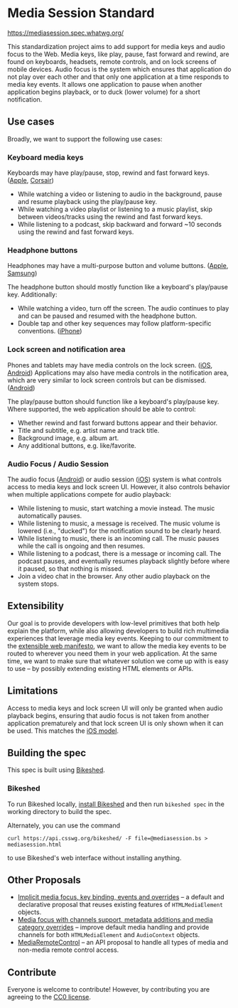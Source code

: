 # Media Session Standard

https://mediasession.spec.whatwg.org/

This standardization project aims to add support for media keys and audio focus to the Web. Media keys, like play, pause, fast forward and rewind, are found on keyboards, headsets, remote controls, and on lock screens of mobile devices. Audio focus is the system which ensures that application do not play over each other and that only one application at a time responds to media key events. It allows one application to pause when another application begins playback, or to duck (lower volume) for a short notification.

## Use cases

Broadly, we want to support the following use cases:

### Keyboard media keys

Keyboards may have play/pause, stop, rewind and fast forward keys. ([Apple](http://cupertinotimes.com/mac-media-keys-fix/), [Corsair](http://benchmarkreviews.com/2006/corsair-vengeance-k70-mechanical-gaming-keyboard-ch-9000011-uk-review/3/))

* While watching a video or listening to audio in the background, pause and resume playback using the play/pause key.
* While watching a video playlist or listening to a music playlist, skip between videos/tracks using the rewind and fast forward keys.
* While listening to a podcast, skip backward and forward ~10 seconds using the rewind and fast forward keys.

### Headphone buttons

Headphones may have a multi-purpose button and volume buttons. ([Apple](http://store.apple.com/us/product/MD827LL/A/apple-earpods-with-remote-and-mic), [Samsung](http://www.samsung.com/us/mobile/cell-phones-accessories/EO-HS5303BESTA))

The headphone button should mostly function like a keyboard's play/pause key. Additionally:
* While watching a video, turn off the screen. The audio continues to play and can be paused and resumed with the headphone button.
* Double tap and other key sequences may follow platform-specific conventions. ([iPhone](http://www.cnet.com/how-to/ten-hidden-controls-of-the-iphone-headphones/))

### Lock screen and notification area

Phones and tablets may have media controls on the lock screen. ([iOS](http://appadvice.com/appnn/2013/06/the-appadvice-ios-7-quick-pick-controlling-music-while-on-the-lock-screen), [Android](http://stackoverflow.com/questions/12168046/remote-control-client-for-android)) Applications may also have media controls in the notification area, which are very similar to lock screen controls but can be dismissed. ([Android](http://stackoverflow.com/questions/14508369/how-to-create-a-notification-similar-to-play-music-app-from-google))

The play/pause button should function like a keyboard's play/pause key. Where supported, the web application should be able to control:
* Whether rewind and fast forward buttons appear and their behavior.
* Title and subtitle, e.g. artist name and track title.
* Background image, e.g. album art.
* Any additional buttons, e.g. like/favorite.

### Audio Focus / Audio Session

The audio focus ([Android](http://developer.android.com/training/managing-audio/audio-focus.html)) or audio session ([iOS](https://developer.apple.com/library/ios/documentation/Audio/Conceptual/AudioSessionProgrammingGuide/Introduction/Introduction.html)) system is what controls access to media keys and lock screen UI. However, it also controls behavior when multiple applications compete for audio playback:
* While listening to music, start watching a movie instead. The music automatically pauses.
* While listening to music, a message is received. The music volume is lowered (i.e., "ducked") for the notification sound to be clearly heard.
* While listening to music, there is an incoming call. The music pauses while the call is ongoing and then resumes.
* While listening to a podcast, there is a message or incoming call. The podcast pauses, and eventually resumes playback slightly before where it paused, so that nothing is missed.
* Join a video chat in the browser. Any other audio playback on the system stops.

## Extensibility
Our goal is to provide developers with low-level primitives that both help explain the platform, while also allowing developers to build rich multimedia experiences that leverage media key events. Keeping to our commitment to the [extensible web manifesto](https://extensiblewebmanifesto.org/), we want to allow the media key events to be routed to wherever you need them in your web application. At the same time, we want to make sure that whatever solution we come up with is easy to use &ndash; by possibly extending existing HTML elements or APIs.

## Limitations
Access to media keys and lock screen UI will only be granted when audio playback begins, ensuring that audio focus is not taken from another application prematurely and that lock screen UI is only shown when it can be used. This matches the [iOS model](https://developer.apple.com/library/ios/documentation/EventHandling/Conceptual/EventHandlingiPhoneOS/Remote-ControlEvents/Remote-ControlEvents.html).

## Building the spec

This spec is built using [Bikeshed](https://github.com/tabatkins/bikeshed).

### Bikeshed

To run Bikeshed locally, [install Bikeshed](https://github.com/tabatkins/bikeshed/blob/master/docs/install.md) and then run `bikeshed spec` in the working directory to build the spec.

Alternately, you can use the command

```
curl https://api.csswg.org/bikeshed/ -F file=@mediasession.bs > mediasession.html
```

to use Bikeshed's web interface without installing anything.

## Other Proposals

* [Implicit media focus, key binding, events and overrides](ImplicitMediaControls.md) &ndash; a default and declarative proposal that reuses existing features of `HTMLMediaElement` objects.
* [Media focus with channels support, metadata additions and media category overrides](https://github.com/mounirlamouri/media-focus/blob/master/explainer.md) &ndash; improve default media handling and provide channels for both `HTMLMediaElement` and `AudioContext` objects.
* [MediaRemoteControl](MediaRemoteControl.md) &ndash; an API proposal to handle all types of media and non-media remote control access.

## Contribute
Everyone is welcome to contribute! However, by contributing you are agreeing to the [CC0 license](LICENSE).
